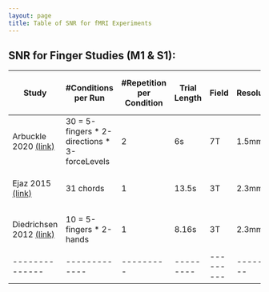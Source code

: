 ```yaml
---
layout: page
title: Table of SNR for fMRI Experiments
---
```


## SNR for Finger Studies (M1 & S1):

| Study | #Conditions per Run | #Repetition per Condition | Trial Length | Field | Resolution | SNR ($$ V_s / V_{se}$$) |
|----------------|-------------|---------|---------|---------|---------|---------|
| Arbuckle 2020 <a href="https://www.jneurosci.org/content/40/48/9210" target="_blank">(link)</a> | 30 = 5-fingers * 2-directions * 3-forceLevels | 2 | 6s | 7T | 1.5mm | $$8.85\% \pm 1.05sem$$ |
| Ejaz 2015 <a href="https://www.nature.com/articles/nn.4038" target="_blank">(link)</a> | 31 chords | 1 | 13.5s | 3T | 2.3mm | $$3.26\% \pm 0.49sem$$ |
| Diedrichsen 2012 <a href="https://pmc.ncbi.nlm.nih.gov/articles/PMC3643717/" target="_blank">(link)</a> | 10 = 5-fingers * 2-hands | 1 | 8.16s | 3T | 2.3mm |  $$25.63\% \pm 4.09sem$$ |
| --------------|-------------|---------|---------|---------|---------|---------|